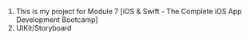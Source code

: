 1. This is my project for Module 7 [iOS & Swift - The Complete iOS App Development Bootcamp]
2. UIKit/Storyboard
